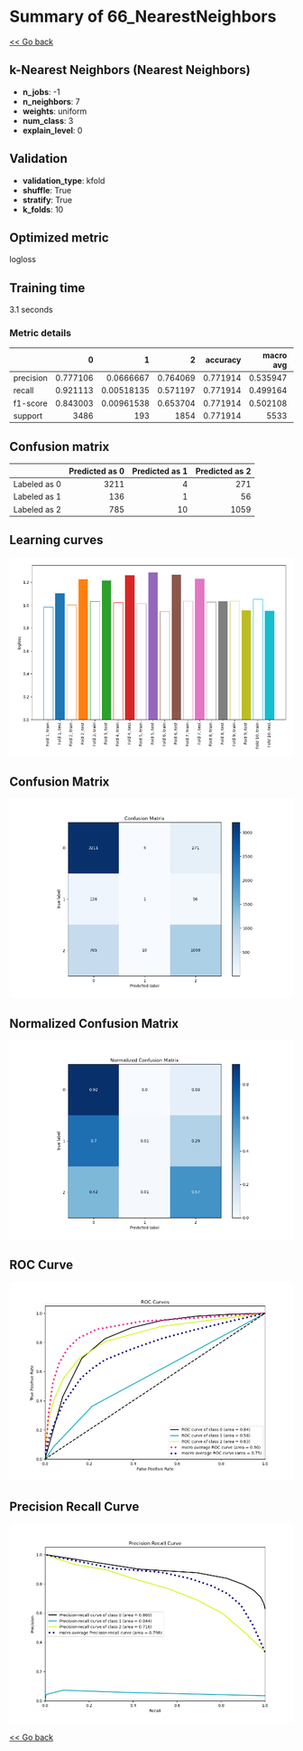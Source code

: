 # Summary of 66_NearestNeighbors

[<< Go back](../README.md)


## k-Nearest Neighbors (Nearest Neighbors)
- **n_jobs**: -1
- **n_neighbors**: 7
- **weights**: uniform
- **num_class**: 3
- **explain_level**: 0

## Validation
 - **validation_type**: kfold
 - **shuffle**: True
 - **stratify**: True
 - **k_folds**: 10

## Optimized metric
logloss

## Training time

3.1 seconds

### Metric details
|           |           0 |            1 |           2 |   accuracy |   macro avg |   weighted avg |   logloss |
|:----------|------------:|-------------:|------------:|-----------:|------------:|---------------:|----------:|
| precision |    0.777106 |   0.0666667  |    0.764069 |   0.771914 |    0.535947 |       0.747956 |   1.15185 |
| recall    |    0.921113 |   0.00518135 |    0.571197 |   0.771914 |    0.499164 |       0.771914 |   1.15185 |
| f1-score  |    0.843003 |   0.00961538 |    0.653704 |   0.771914 |    0.502108 |       0.750503 |   1.15185 |
| support   | 3486        | 193          | 1854        |   0.771914 | 5533        |    5533        |   1.15185 |


## Confusion matrix
|              |   Predicted as 0 |   Predicted as 1 |   Predicted as 2 |
|:-------------|-----------------:|-----------------:|-----------------:|
| Labeled as 0 |             3211 |                4 |              271 |
| Labeled as 1 |              136 |                1 |               56 |
| Labeled as 2 |              785 |               10 |             1059 |

## Learning curves
![Learning curves](learning_curves.png)
## Confusion Matrix

![Confusion Matrix](confusion_matrix.png)


## Normalized Confusion Matrix

![Normalized Confusion Matrix](confusion_matrix_normalized.png)


## ROC Curve

![ROC Curve](roc_curve.png)


## Precision Recall Curve

![Precision Recall Curve](precision_recall_curve.png)



[<< Go back](../README.md)

